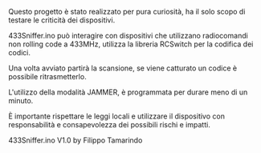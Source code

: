 Questo progetto è stato realizzato per pura curiosità, ha il solo scopo di testare le criticità dei dispositivi.

433Sniffer.ino può interagire con dispositivi che utilizzano radiocomandi non rolling code a 433MHz, utilizza la libreria RCSwitch per la codifica dei codici.

Una volta avviato partirà la scansione, se viene catturato un codice è possibile ritrasmetterlo.

L'utilizzo della modalità JAMMER, è programmata per durare meno di un minuto.

È importante rispettare le leggi locali e utilizzare il dispositivo con responsabilità e consapevolezza dei possibili rischi e impatti.

433Sniffer.ino V1.0 by Filippo Tamarindo

